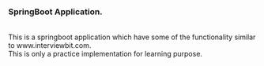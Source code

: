 <h3>SpringBoot Application.</h3>
<br>
This is a springboot application which have some of the functionality similar to www.interviewbit.com.</br>
This is only a practice implementation for learning purpose.
